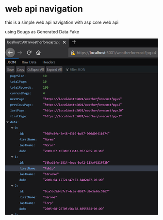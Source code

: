 # web api navigation

this is a simple web api navigation with asp core web api

using Bougs as Generated Data Fake

![result.png](result.png)